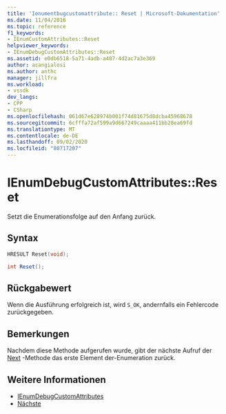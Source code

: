 ```yaml
---
title: 'Ienumentbugcustomattribute:: Reset | Microsoft-Dokumentation'
ms.date: 11/04/2016
ms.topic: reference
f1_keywords:
- IEnumCustomAttributes::Reset
helpviewer_keywords:
- IEnumDebugCustomAttributes::Reset
ms.assetid: e0db6518-5a71-4adb-a407-4d2ac7a3e369
author: acangialosi
ms.author: anthc
manager: jillfra
ms.workload:
- vssdk
dev_langs:
- CPP
- CSharp
ms.openlocfilehash: 061d67e628974b001f74d81675d8dcba45968678
ms.sourcegitcommit: 6cfffa72af599a9d667249caaaa411bb28ea69fd
ms.translationtype: MT
ms.contentlocale: de-DE
ms.lasthandoff: 09/02/2020
ms.locfileid: "80717207"
---
```

# <a name="ienumdebugcustomattributesreset"></a>IEnumDebugCustomAttributes::Reset
Setzt die Enumerationsfolge auf den Anfang zurück.

## <a name="syntax"></a>Syntax

```cpp
HRESULT Reset(void);
```

```csharp
int Reset();
```

## <a name="return-value"></a>Rückgabewert
 Wenn die Ausführung erfolgreich ist, wird `S_OK`, andernfalls ein Fehlercode zurückgegeben.

## <a name="remarks"></a>Bemerkungen
 Nachdem diese Methode aufgerufen wurde, gibt der nächste Aufruf der [Next](../../../extensibility/debugger/reference/ienumdebugcustomattributes-next.md) -Methode das erste Element der-Enumeration zurück.

## <a name="see-also"></a>Weitere Informationen
- [IEnumDebugCustomAttributes](../../../extensibility/debugger/reference/ienumdebugcustomattributes.md)
- [Nächste](../../../extensibility/debugger/reference/ienumdebugcustomattributes-next.md)
